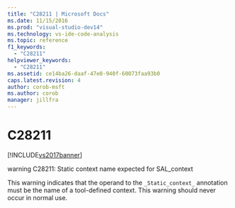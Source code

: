 ```yaml
---
title: "C28211 | Microsoft Docs"
ms.date: 11/15/2016
ms.prod: "visual-studio-dev14"
ms.technology: vs-ide-code-analysis
ms.topic: reference
f1_keywords: 
  - "C28211"
helpviewer_keywords: 
  - "C28211"
ms.assetid: ce14ba26-daaf-47e0-940f-60073faa93b0
caps.latest.revision: 4
author: corob-msft
ms.author: corob
manager: jillfra
---
```

# C28211
[!INCLUDE[vs2017banner](../includes/vs2017banner.md)]

warning C28211: Static context name expected for SAL_context  
  
 This warning indicates that the operand to the `_Static_context_` annotation must be the name of a tool-defined context. This warning should never occur in normal use.
